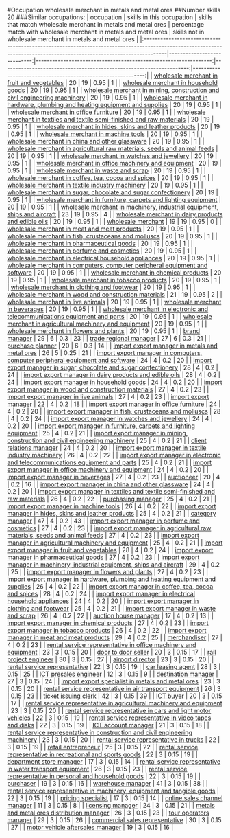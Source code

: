 #Occupation wholesale merchant in metals and metal ores
##Number skills 20
###Similar occupations:
| occupation                                                                                                                                                          |   skills in this occupation |   skills that match wholesale merchant in metals and metal ores |   percentage match with wholesale merchant in metals and metal ores |   skills not in wholesale merchant in metals and metal ores |
|:--------------------------------------------------------------------------------------------------------------------------------------------------------------------|----------------------------:|----------------------------------------------------------------:|--------------------------------------------------------------------:|------------------------------------------------------------:|
| [wholesale merchant in fruit and vegetables](wholesale_merchant_in_fruit_and_vegetables.md)                                                                         |                          20 |                                                              19 |                                                                0.95 |                                                           1 |
| [wholesale merchant in household goods](wholesale_merchant_in_household_goods.md)                                                                                   |                          20 |                                                              19 |                                                                0.95 |                                                           1 |
| [wholesale merchant in mining, construction and civil engineering machinery](wholesale_merchant_in_mining,_construction_and_civil_engineering_machinery.md)         |                          20 |                                                              19 |                                                                0.95 |                                                           1 |
| [wholesale merchant in hardware, plumbing and heating equipment and supplies](wholesale_merchant_in_hardware,_plumbing_and_heating_equipment_and_supplies.md)       |                          20 |                                                              19 |                                                                0.95 |                                                           1 |
| [wholesale merchant in office furniture](wholesale_merchant_in_office_furniture.md)                                                                                 |                          20 |                                                              19 |                                                                0.95 |                                                           1 |
| [wholesale merchant in textiles and textile semi-finished and raw materials](wholesale_merchant_in_textiles_and_textile_semi-finished_and_raw_materials.md)         |                          20 |                                                              19 |                                                                0.95 |                                                           1 |
| [wholesale merchant in hides, skins and leather products](wholesale_merchant_in_hides,_skins_and_leather_products.md)                                               |                          20 |                                                              19 |                                                                0.95 |                                                           1 |
| [wholesale merchant in machine tools](wholesale_merchant_in_machine_tools.md)                                                                                       |                          20 |                                                              19 |                                                                0.95 |                                                           1 |
| [wholesale merchant in china and other glassware](wholesale_merchant_in_china_and_other_glassware.md)                                                               |                          20 |                                                              19 |                                                                0.95 |                                                           1 |
| [wholesale merchant in agricultural raw materials, seeds and animal feeds](wholesale_merchant_in_agricultural_raw_materials,_seeds_and_animal_feeds.md)             |                          20 |                                                              19 |                                                                0.95 |                                                           1 |
| [wholesale merchant in watches and jewellery](wholesale_merchant_in_watches_and_jewellery.md)                                                                       |                          20 |                                                              19 |                                                                0.95 |                                                           1 |
| [wholesale merchant in office machinery and equipment](wholesale_merchant_in_office_machinery_and_equipment.md)                                                     |                          20 |                                                              19 |                                                                0.95 |                                                           1 |
| [wholesale merchant in waste and scrap](wholesale_merchant_in_waste_and_scrap.md)                                                                                   |                          20 |                                                              19 |                                                                0.95 |                                                           1 |
| [wholesale merchant in coffee, tea, cocoa and spices](wholesale_merchant_in_coffee,_tea,_cocoa_and_spices.md)                                                       |                          20 |                                                              19 |                                                                0.95 |                                                           1 |
| [wholesale merchant in textile industry machinery](wholesale_merchant_in_textile_industry_machinery.md)                                                             |                          20 |                                                              19 |                                                                0.95 |                                                           1 |
| [wholesale merchant in sugar, chocolate and sugar confectionery](wholesale_merchant_in_sugar,_chocolate_and_sugar_confectionery.md)                                 |                          20 |                                                              19 |                                                                0.95 |                                                           1 |
| [wholesale merchant in furniture, carpets and lighting equipment](wholesale_merchant_in_furniture,_carpets_and_lighting_equipment.md)                               |                          20 |                                                              19 |                                                                0.95 |                                                           1 |
| [wholesale merchant in machinery, industrial equipment, ships and aircraft](wholesale_merchant_in_machinery,_industrial_equipment,_ships_and_aircraft.md)           |                          23 |                                                              19 |                                                                0.95 |                                                           4 |
| [wholesale merchant in dairy products and edible oils](wholesale_merchant_in_dairy_products_and_edible_oils.md)                                                     |                          20 |                                                              19 |                                                                0.95 |                                                           1 |
| [wholesale merchant](wholesale_merchant.md)                                                                                                                         |                          19 |                                                              19 |                                                                0.95 |                                                           0 |
| [wholesale merchant in meat and meat products](wholesale_merchant_in_meat_and_meat_products.md)                                                                     |                          20 |                                                              19 |                                                                0.95 |                                                           1 |
| [wholesale merchant in fish, crustaceans and molluscs](wholesale_merchant_in_fish,_crustaceans_and_molluscs.md)                                                     |                          20 |                                                              19 |                                                                0.95 |                                                           1 |
| [wholesale merchant in pharmaceutical goods](wholesale_merchant_in_pharmaceutical_goods.md)                                                                         |                          20 |                                                              19 |                                                                0.95 |                                                           1 |
| [wholesale merchant in perfume and cosmetics](wholesale_merchant_in_perfume_and_cosmetics.md)                                                                       |                          20 |                                                              19 |                                                                0.95 |                                                           1 |
| [wholesale merchant in electrical household appliances](wholesale_merchant_in_electrical_household_appliances.md)                                                   |                          20 |                                                              19 |                                                                0.95 |                                                           1 |
| [wholesale merchant in computers, computer peripheral equipment and software](wholesale_merchant_in_computers,_computer_peripheral_equipment_and_software.md)       |                          20 |                                                              19 |                                                                0.95 |                                                           1 |
| [wholesale merchant in chemical products](wholesale_merchant_in_chemical_products.md)                                                                               |                          20 |                                                              19 |                                                                0.95 |                                                           1 |
| [wholesale merchant in tobacco products](wholesale_merchant_in_tobacco_products.md)                                                                                 |                          20 |                                                              19 |                                                                0.95 |                                                           1 |
| [wholesale merchant in clothing and footwear](wholesale_merchant_in_clothing_and_footwear.md)                                                                       |                          20 |                                                              19 |                                                                0.95 |                                                           1 |
| [wholesale merchant in wood and construction materials](wholesale_merchant_in_wood_and_construction_materials.md)                                                   |                          21 |                                                              19 |                                                                0.95 |                                                           2 |
| [wholesale merchant in live animals](wholesale_merchant_in_live_animals.md)                                                                                         |                          20 |                                                              19 |                                                                0.95 |                                                           1 |
| [wholesale merchant in beverages](wholesale_merchant_in_beverages.md)                                                                                               |                          20 |                                                              19 |                                                                0.95 |                                                           1 |
| [wholesale merchant in electronic and telecommunications equipment and parts](wholesale_merchant_in_electronic_and_telecommunications_equipment_and_parts.md)       |                          20 |                                                              19 |                                                                0.95 |                                                           1 |
| [wholesale merchant in agricultural machinery and equipment](wholesale_merchant_in_agricultural_machinery_and_equipment.md)                                         |                          20 |                                                              19 |                                                                0.95 |                                                           1 |
| [wholesale merchant in flowers and plants](wholesale_merchant_in_flowers_and_plants.md)                                                                             |                          20 |                                                              19 |                                                                0.95 |                                                           1 |
| [brand manager](brand_manager.md)                                                                                                                                   |                          29 |                                                               6 |                                                                0.3  |                                                          23 |
| [trade regional manager](trade_regional_manager.md)                                                                                                                 |                          27 |                                                               6 |                                                                0.3  |                                                          21 |
| [purchase planner](purchase_planner.md)                                                                                                                             |                          20 |                                                               6 |                                                                0.3  |                                                          14 |
| [import export manager in metals and metal ores](import_export_manager_in_metals_and_metal_ores.md)                                                                 |                          26 |                                                               5 |                                                                0.25 |                                                          21 |
| [import export manager in computers, computer peripheral equipment and software](import_export_manager_in_computers,_computer_peripheral_equipment_and_software.md) |                          24 |                                                               4 |                                                                0.2  |                                                          20 |
| [import export manager in sugar, chocolate and sugar confectionery](import_export_manager_in_sugar,_chocolate_and_sugar_confectionery.md)                           |                          28 |                                                               4 |                                                                0.2  |                                                          24 |
| [import export manager in dairy products and edible oils](import_export_manager_in_dairy_products_and_edible_oils.md)                                               |                          28 |                                                               4 |                                                                0.2  |                                                          24 |
| [import export manager in household goods](import_export_manager_in_household_goods.md)                                                                             |                          24 |                                                               4 |                                                                0.2  |                                                          20 |
| [import export manager in wood and construction materials](import_export_manager_in_wood_and_construction_materials.md)                                             |                          27 |                                                               4 |                                                                0.2  |                                                          23 |
| [import export manager in live animals](import_export_manager_in_live_animals.md)                                                                                   |                          27 |                                                               4 |                                                                0.2  |                                                          23 |
| [import export manager](import_export_manager.md)                                                                                                                   |                          22 |                                                               4 |                                                                0.2  |                                                          18 |
| [import export manager in office furniture](import_export_manager_in_office_furniture.md)                                                                           |                          24 |                                                               4 |                                                                0.2  |                                                          20 |
| [import export manager in fish, crustaceans and molluscs](import_export_manager_in_fish,_crustaceans_and_molluscs.md)                                               |                          28 |                                                               4 |                                                                0.2  |                                                          24 |
| [import export manager in watches and jewellery](import_export_manager_in_watches_and_jewellery.md)                                                                 |                          24 |                                                               4 |                                                                0.2  |                                                          20 |
| [import export manager in furniture, carpets and lighting equipment](import_export_manager_in_furniture,_carpets_and_lighting_equipment.md)                         |                          25 |                                                               4 |                                                                0.2  |                                                          21 |
| [import export manager in mining, construction and civil engineering machinery](import_export_manager_in_mining,_construction_and_civil_engineering_machinery.md)   |                          25 |                                                               4 |                                                                0.2  |                                                          21 |
| [client relations manager](client_relations_manager.md)                                                                                                             |                          24 |                                                               4 |                                                                0.2  |                                                          20 |
| [import export manager in textile industry machinery](import_export_manager_in_textile_industry_machinery.md)                                                       |                          26 |                                                               4 |                                                                0.2  |                                                          22 |
| [import export manager in electronic and telecommunications equipment and parts](import_export_manager_in_electronic_and_telecommunications_equipment_and_parts.md) |                          25 |                                                               4 |                                                                0.2  |                                                          21 |
| [import export manager in office machinery and equipment](import_export_manager_in_office_machinery_and_equipment.md)                                               |                          24 |                                                               4 |                                                                0.2  |                                                          20 |
| [import export manager in beverages](import_export_manager_in_beverages.md)                                                                                         |                          27 |                                                               4 |                                                                0.2  |                                                          23 |
| [auctioneer](auctioneer.md)                                                                                                                                         |                          20 |                                                               4 |                                                                0.2  |                                                          16 |
| [import export manager in china and other glassware](import_export_manager_in_china_and_other_glassware.md)                                                         |                          24 |                                                               4 |                                                                0.2  |                                                          20 |
| [import export manager in textiles and textile semi-finished and raw materials](import_export_manager_in_textiles_and_textile_semi-finished_and_raw_materials.md)   |                          26 |                                                               4 |                                                                0.2  |                                                          22 |
| [purchasing manager](purchasing_manager.md)                                                                                                                         |                          25 |                                                               4 |                                                                0.2  |                                                          21 |
| [import export manager in machine tools](import_export_manager_in_machine_tools.md)                                                                                 |                          26 |                                                               4 |                                                                0.2  |                                                          22 |
| [import export manager in hides, skins and leather products](import_export_manager_in_hides,_skins_and_leather_products.md)                                         |                          25 |                                                               4 |                                                                0.2  |                                                          21 |
| [category manager](category_manager.md)                                                                                                                             |                          47 |                                                               4 |                                                                0.2  |                                                          43 |
| [import export manager in perfume and cosmetics](import_export_manager_in_perfume_and_cosmetics.md)                                                                 |                          27 |                                                               4 |                                                                0.2  |                                                          23 |
| [import export manager in agricultural raw materials, seeds and animal feeds](import_export_manager_in_agricultural_raw_materials,_seeds_and_animal_feeds.md)       |                          27 |                                                               4 |                                                                0.2  |                                                          23 |
| [import export manager in agricultural machinery and equipment](import_export_manager_in_agricultural_machinery_and_equipment.md)                                   |                          25 |                                                               4 |                                                                0.2  |                                                          21 |
| [import export manager in fruit and vegetables](import_export_manager_in_fruit_and_vegetables.md)                                                                   |                          28 |                                                               4 |                                                                0.2  |                                                          24 |
| [import export manager in pharmaceutical goods](import_export_manager_in_pharmaceutical_goods.md)                                                                   |                          27 |                                                               4 |                                                                0.2  |                                                          23 |
| [import export manager in machinery, industrial equipment, ships and aircraft](import_export_manager_in_machinery,_industrial_equipment,_ships_and_aircraft.md)     |                          29 |                                                               4 |                                                                0.2  |                                                          25 |
| [import export manager in flowers and plants](import_export_manager_in_flowers_and_plants.md)                                                                       |                          27 |                                                               4 |                                                                0.2  |                                                          23 |
| [import export manager in hardware, plumbing and heating equipment and supplies](import_export_manager_in_hardware,_plumbing_and_heating_equipment_and_supplies.md) |                          26 |                                                               4 |                                                                0.2  |                                                          22 |
| [import export manager in coffee, tea, cocoa and spices](import_export_manager_in_coffee,_tea,_cocoa_and_spices.md)                                                 |                          28 |                                                               4 |                                                                0.2  |                                                          24 |
| [import export manager in electrical household appliances](import_export_manager_in_electrical_household_appliances.md)                                             |                          24 |                                                               4 |                                                                0.2  |                                                          20 |
| [import export manager in clothing and footwear](import_export_manager_in_clothing_and_footwear.md)                                                                 |                          25 |                                                               4 |                                                                0.2  |                                                          21 |
| [import export manager in waste and scrap](import_export_manager_in_waste_and_scrap.md)                                                                             |                          26 |                                                               4 |                                                                0.2  |                                                          22 |
| [auction house manager](auction_house_manager.md)                                                                                                                   |                          17 |                                                               4 |                                                                0.2  |                                                          13 |
| [import export manager in chemical products](import_export_manager_in_chemical_products.md)                                                                         |                          27 |                                                               4 |                                                                0.2  |                                                          23 |
| [import export manager in tobacco products](import_export_manager_in_tobacco_products.md)                                                                           |                          26 |                                                               4 |                                                                0.2  |                                                          22 |
| [import export manager in meat and meat products](import_export_manager_in_meat_and_meat_products.md)                                                               |                          29 |                                                               4 |                                                                0.2  |                                                          25 |
| [merchandiser](merchandiser.md)                                                                                                                                     |                          27 |                                                               4 |                                                                0.2  |                                                          23 |
| [rental service representative in office machinery and equipment](rental_service_representative_in_office_machinery_and_equipment.md)                               |                          23 |                                                               3 |                                                                0.15 |                                                          20 |
| [door to door seller](door_to_door_seller.md)                                                                                                                       |                          20 |                                                               3 |                                                                0.15 |                                                          17 |
| [rail project engineer](rail_project_engineer.md)                                                                                                                   |                          30 |                                                               3 |                                                                0.15 |                                                          27 |
| [airport director](airport_director.md)                                                                                                                             |                          23 |                                                               3 |                                                                0.15 |                                                          20 |
| [rental service representative](rental_service_representative.md)                                                                                                   |                          22 |                                                               3 |                                                                0.15 |                                                          19 |
| [car leasing agent](car_leasing_agent.md)                                                                                                                           |                          28 |                                                               3 |                                                                0.15 |                                                          25 |
| [ICT presales engineer](ICT_presales_engineer.md)                                                                                                                   |                          12 |                                                               3 |                                                                0.15 |                                                           9 |
| [destination manager](destination_manager.md)                                                                                                                       |                          27 |                                                               3 |                                                                0.15 |                                                          24 |
| [import export specialist in metals and metal ores](import_export_specialist_in_metals_and_metal_ores.md)                                                           |                          23 |                                                               3 |                                                                0.15 |                                                          20 |
| [rental service representative in air transport equipment](rental_service_representative_in_air_transport_equipment.md)                                             |                          26 |                                                               3 |                                                                0.15 |                                                          23 |
| [ticket issuing clerk](ticket_issuing_clerk.md)                                                                                                                     |                          42 |                                                               3 |                                                                0.15 |                                                          39 |
| [ICT buyer](ICT_buyer.md)                                                                                                                                           |                          20 |                                                               3 |                                                                0.15 |                                                          17 |
| [rental service representative in agricultural machinery and equipment](rental_service_representative_in_agricultural_machinery_and_equipment.md)                   |                          23 |                                                               3 |                                                                0.15 |                                                          20 |
| [rental service representative in cars and light motor vehicles](rental_service_representative_in_cars_and_light_motor_vehicles.md)                                 |                          22 |                                                               3 |                                                                0.15 |                                                          19 |
| [rental service representative in video tapes and disks](rental_service_representative_in_video_tapes_and_disks.md)                                                 |                          22 |                                                               3 |                                                                0.15 |                                                          19 |
| [ICT account manager](ICT_account_manager.md)                                                                                                                       |                          21 |                                                               3 |                                                                0.15 |                                                          18 |
| [rental service representative in construction and civil engineering machinery](rental_service_representative_in_construction_and_civil_engineering_machinery.md)   |                          23 |                                                               3 |                                                                0.15 |                                                          20 |
| [rental service representative in trucks](rental_service_representative_in_trucks.md)                                                                               |                          22 |                                                               3 |                                                                0.15 |                                                          19 |
| [retail entrepreneur](retail_entrepreneur.md)                                                                                                                       |                          25 |                                                               3 |                                                                0.15 |                                                          22 |
| [rental service representative in recreational and sports goods](rental_service_representative_in_recreational_and_sports_goods.md)                                 |                          22 |                                                               3 |                                                                0.15 |                                                          19 |
| [department store manager](department_store_manager.md)                                                                                                             |                          17 |                                                               3 |                                                                0.15 |                                                          14 |
| [rental service representative in water transport equipment](rental_service_representative_in_water_transport_equipment.md)                                         |                          26 |                                                               3 |                                                                0.15 |                                                          23 |
| [rental service representative in personal and household goods](rental_service_representative_in_personal_and_household_goods.md)                                   |                          22 |                                                               3 |                                                                0.15 |                                                          19 |
| [purchaser](purchaser.md)                                                                                                                                           |                          19 |                                                               3 |                                                                0.15 |                                                          16 |
| [warehouse manager](warehouse_manager.md)                                                                                                                           |                          41 |                                                               3 |                                                                0.15 |                                                          38 |
| [rental service representative in machinery, equipment and tangible goods](rental_service_representative_in_machinery,_equipment_and_tangible_goods.md)             |                          22 |                                                               3 |                                                                0.15 |                                                          19 |
| [pricing specialist](pricing_specialist.md)                                                                                                                         |                          17 |                                                               3 |                                                                0.15 |                                                          14 |
| [online sales channel manager](online_sales_channel_manager.md)                                                                                                     |                          11 |                                                               3 |                                                                0.15 |                                                           8 |
| [licensing manager](licensing_manager.md)                                                                                                                           |                          24 |                                                               3 |                                                                0.15 |                                                          21 |
| [metals and metal ores distribution manager](metals_and_metal_ores_distribution_manager.md)                                                                         |                          26 |                                                               3 |                                                                0.15 |                                                          23 |
| [tour operators manager](tour_operators_manager.md)                                                                                                                 |                          29 |                                                               3 |                                                                0.15 |                                                          26 |
| [commercial sales representative](commercial_sales_representative.md)                                                                                               |                          30 |                                                               3 |                                                                0.15 |                                                          27 |
| [motor vehicle aftersales manager](motor_vehicle_aftersales_manager.md)                                                                                             |                          19 |                                                               3 |                                                                0.15 |                                                          16 |
